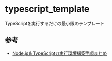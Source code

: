 # typescript_template

TypeScriptを実行するだけの最小限のテンプレート

## 参考

- [Node.js & TypeScriptの実行環境構築手順まとめ](https://go-tech.blog/nodejs/typescript-env/)